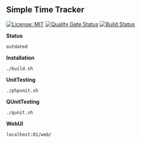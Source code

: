 **Simple Time Tracker**
---
[![License: MIT](https://img.shields.io/badge/License-MIT-green.svg)](https://opensource.org/licenses/MIT)
[![Quality Gate Status](https://sonarcloud.io/api/project_badges/measure?project=hulkthedev_timetracker&metric=alert_status)](https://sonarcloud.io/dashboard?id=hulkthedev_timetracker)
[![Build Status](https://travis-ci.org/hulkthedev/timetracker.svg?branch=master)](https://travis-ci.org/hulkthedev/timetracker)

**Status**

    outdated

**Installation**

    ./build.sh

**UnitTesting**

    ./phpunit.sh
    
**QUnitTesting**

    ./qunit.sh

**WebUI**

    localhost:81/web/
